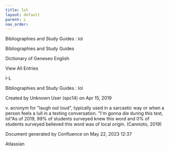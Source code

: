 ```yaml
---
title: lol
layout: default
parent: L
nav_order:
---
```


Bibliographies and Study Guides : lol

Bibliographies and Study Guides

Dictionary of Geneseo English

View All Entries

I-L

Bibliographies and Study Guides : lol

Created by  Unknown User (spc14) on Apr 15, 2019

v. acronym for &quot;laugh out loud&quot;, typically used in a sarcastic way or when a person feels a lull in a texting conversation. &quot;I'm gonna die during this test, lol&quot;As of 2019, 99% of students surveyed knew this word and 0% of students surveyed believed this word was of local origin. (Cannioto, 2019)

Document generated by Confluence on May 22, 2023 12:37

Atlassian
